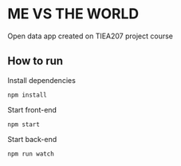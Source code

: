 # ME VS THE WORLD

Open data app created on TIEA207 project course

## How to run

Install dependencies

```
npm install
```

Start front-end

```
npm start
```

Start back-end

```
npm run watch
```
